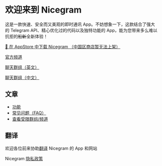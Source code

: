 # 欢迎来到 Nicegram

这是一款快速、安全而又美观的即时通讯 App。不妨想象一下，这款结合了强大的 Telegram API、精心优化过的代码以及独特功能的 App，能为您带来多么难以抗拒的<del>船新</del>全新体验！


<a href="https://itunes.apple.com/app/id1457369322" target="_blank">📱 在 AppStore 中下载 Nicegram （中国区商店暂无法上架）</a>

<a href="https://t.me/nicegramapp" target="_blank">官方频道</a>

<a href="https://t.me/nicegramchat" target="_blank">聊天群组（英文）</a>

<a href="https://t.me/nicegram_cn" target="_blank">聊天群组（中文）</a>


## 文章
- [功能](/zh_CN/features)
- [常见问题（FAQ）](/zh_CN/faq)
- [查看受限群组/频道](/zh_CN/unblock)

## 翻译
欢迎各位前来协助[翻译](/translate) Nicegram 的 App 和网站


Nicegram <a href="privacy-policy" target="_blank">隐私政策</a>
